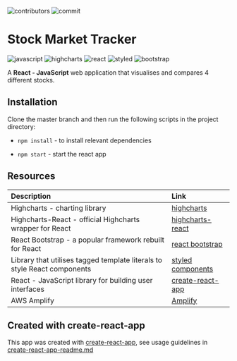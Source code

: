
![contributors](https://img.shields.io/github/contributors/XandraV/stockmarket-tracker?color=gold)
![commit](https://img.shields.io/github/last-commit/XandraV/stockmarket-tracker?color=cyan)

# Stock Market Tracker

![javascript](https://img.shields.io/badge/-JavaScript-F7DF1E?style=flat-square&logo=javascript&logoColor=black)
![highcharts](https://img.shields.io/badge/-Highcharts.js-48DAD0?style=flat-square)
![react](https://img.shields.io/badge/-React-45b8d8?style=flat-square&logo=react&logoColor=white)
![styled](https://img.shields.io/badge/-Styled_Components-db7092?style=flat-square&logo=styled-components&logoColor=white)
![bootstrap](https://img.shields.io/badge/-Bootstrap-563D7C?style=flat-square&logo=bootstrap&logoColor=white)


A **React - JavaScript** web application that visualises and compares 4 different stocks.


## Installation

Clone the master branch and then run the following scripts in the project directory:

- `npm install` - to install relevant dependencies

- `npm start` - start the react app


## Resources

| Description                                                        | Link                                                                      |
| :----------------------------------------------------------------- | :------------------------------------------------------------------------ |
| Highcharts - charting library | [highcharts](https://www.highcharts.com/) |
| Highcharts-React - official Highcharts wrapper for React | [highcharts-react](https://github.com/highcharts/highcharts-react) |
| React Bootstrap - a popular framework rebuilt for React          | [react bootstrap](https://react-bootstrap.github.io/) |
| Library that utilises tagged template literals to style React components | [styled components](https://styled-components.com/)                       |
| React - JavaScript library for building user interfaces            | [create-react-app](https://github.com/facebook/create-react-app)|
|AWS Amplify |  [Amplify](https://aws.amazon.com/amplify/)

## Created with create-react-app

This app was created with [create-react-app](https://github.com/facebook/create-react-app), see usage guidelines in [create-react-app-readme.md](create-react-app-readme.md)